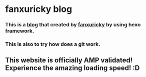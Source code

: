 # fanxuricky blog

### This is a [blog](https://fanxuricky.github.io/hello-world/) that created by [fanxuricky](https://github.com/fanxuricky) by using hexo framework.
### This is also to try how does a git work.

## This website is officially AMP validated! Experience the amazing loading speed! :D
